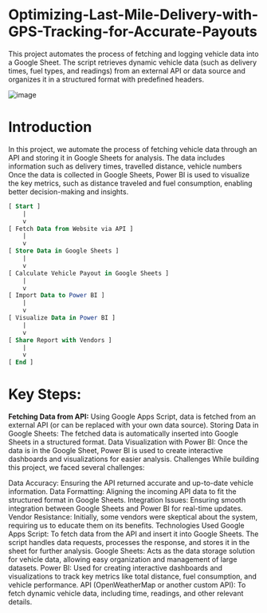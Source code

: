 # Optimizing-Last-Mile-Delivery-with-GPS-Tracking-for-Accurate-Payouts
This project automates the process of fetching and logging vehicle data into a Google Sheet. The script retrieves dynamic vehicle data (such as delivery times, fuel types, and readings) from an external API or data source and organizes it in a structured format with predefined headers.

![image](https://github.com/user-attachments/assets/e4d6da37-ada3-4269-8aad-b6da310576e3)

# Introduction
In this project, we automate the process of fetching vehicle data through an API and storing it in Google Sheets for analysis. The data includes information such as delivery times, travelled distance, vehicle numbers Once the data is collected in Google Sheets, Power BI is used to visualize the key metrics, such as distance traveled and fuel consumption, enabling better decision-making and insights.
```sql
[ Start ]
    |
    v
[ Fetch Data from Website via API ]
    |
    v
[ Store Data in Google Sheets ]
    |
    v
[ Calculate Vehicle Payout in Google Sheets ]
    |
    v
[ Import Data to Power BI ]
    |
    v
[ Visualize Data in Power BI ]
    |
    v
[ Share Report with Vendors ]
    |
    v
[ End ]
```


# Key Steps:
**Fetching Data from API:** Using Google Apps Script, data is fetched from an external API (or can be replaced with your own data source).
Storing Data in Google Sheets: The fetched data is automatically inserted into Google Sheets in a structured format.
Data Visualization with Power BI: Once the data is in the Google Sheet, Power BI is used to create interactive dashboards and visualizations for easier analysis.
Challenges
While building this project, we faced several challenges:

Data Accuracy: Ensuring the API returned accurate and up-to-date vehicle information.
Data Formatting: Aligning the incoming API data to fit the structured format in Google Sheets.
Integration Issues: Ensuring smooth integration between Google Sheets and Power BI for real-time updates.
Vendor Resistance: Initially, some vendors were skeptical about the system, requiring us to educate them on its benefits.
Technologies Used
Google Apps Script: To fetch data from the API and insert it into Google Sheets. The script handles data requests, processes the response, and stores it in the sheet for further analysis.
Google Sheets: Acts as the data storage solution for vehicle data, allowing easy organization and management of large datasets.
Power BI: Used for creating interactive dashboards and visualizations to track key metrics like total distance, fuel consumption, and vehicle performance.
API (OpenWeatherMap or another custom API): To fetch dynamic vehicle data, including time, readings, and other relevant details.
